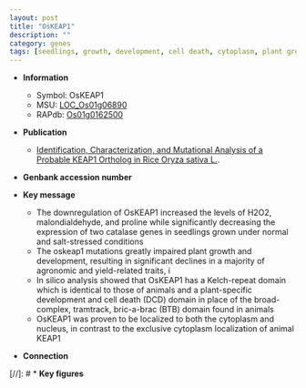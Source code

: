 ```yaml
---
layout: post
title: "OsKEAP1"
description: ""
category: genes
tags: [seedlings, growth, development, cell death, cytoplasm, plant growth]
---
```


* **Information**  
    + Symbol: OsKEAP1  
    + MSU: [LOC_Os01g06890](http://rice.plantbiology.msu.edu/cgi-bin/ORF_infopage.cgi?orf=LOC_Os01g06890)  
    + RAPdb: [Os01g0162500](http://rapdb.dna.affrc.go.jp/viewer/gbrowse_details/irgsp1?name=Os01g0162500)  

* **Publication**  
    + [Identification, Characterization, and Mutational Analysis of a Probable KEAP1 Ortholog in Rice  Oryza sativa L.](Basel).

* **Genbank accession number**  

* **Key message**  
    + The downregulation of OsKEAP1 increased the levels of H2O2, malondialdehyde, and proline while significantly decreasing the expression of two catalase genes in seedlings grown under normal and salt-stressed conditions
    + The oskeap1 mutations greatly impaired plant growth and development, resulting in significant declines in a majority of agronomic and yield-related traits, i
    + In silico analysis showed that OsKEAP1 has a Kelch-repeat domain which is identical to those of animals and a plant-specific development and cell death (DCD) domain in place of the broad-complex, tramtrack, bric-a-brac (BTB) domain found in animals
    + OsKEAP1 was proven to be localized to both the cytoplasm and nucleus, in contrast to the exclusive cytoplasm localization of animal KEAP1

* **Connection**  

[//]: # * **Key figures**  


